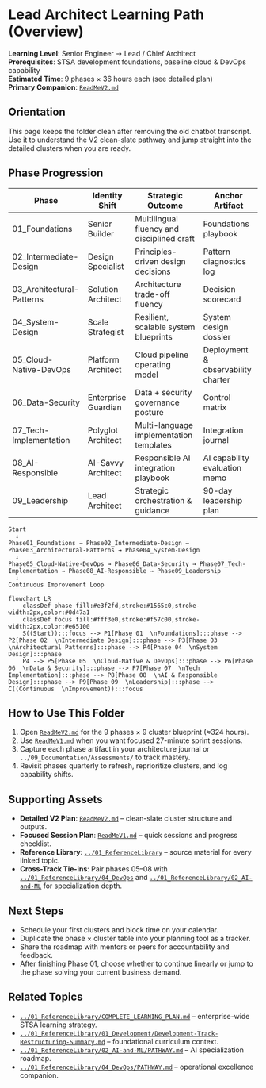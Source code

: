 # Lead Architect Learning Path (Overview)

**Learning Level**: Senior Engineer → Lead / Chief Architect  
**Prerequisites**: STSA development foundations, baseline cloud & DevOps capability  
**Estimated Time**: 9 phases × 36 hours each (see detailed plan)  
**Primary Companion**: [`ReadMeV2.md`](./ReadMeV2.md)

## Orientation

This page keeps the folder clean after removing the old chatbot transcript. Use it to understand the V2 clean-slate pathway and jump straight into the detailed clusters when you are ready.

## Phase Progression

| Phase | Identity Shift | Strategic Outcome | Anchor Artifact |
| --- | --- | --- | --- |
| 01_Foundations | Senior Builder | Multilingual fluency and disciplined craft | Foundations playbook |
| 02_Intermediate-Design | Design Specialist | Principles-driven design decisions | Pattern diagnostics log |
| 03_Architectural-Patterns | Solution Architect | Architecture trade-off fluency | Decision scorecard |
| 04_System-Design | Scale Strategist | Resilient, scalable system blueprints | System design dossier |
| 05_Cloud-Native-DevOps | Platform Architect | Cloud pipeline operating model | Deployment & observability charter |
| 06_Data-Security | Enterprise Guardian | Data + security governance posture | Control matrix |
| 07_Tech-Implementation | Polyglot Architect | Multi-language implementation templates | Integration journal |
| 08_AI-Responsible | AI-Savvy Architect | Responsible AI integration playbook | AI capability evaluation memo |
| 09_Leadership | Lead Architect | Strategic orchestration & guidance | 90-day leadership plan |

```text
Start
  ↓
Phase01_Foundations → Phase02_Intermediate-Design → Phase03_Architectural-Patterns → Phase04_System-Design
  ↓
Phase05_Cloud-Native-DevOps → Phase06_Data-Security → Phase07_Tech-Implementation → Phase08_AI-Responsible → Phase09_Leadership
  ↓
Continuous Improvement Loop
```

```mermaid
flowchart LR
    classDef phase fill:#e3f2fd,stroke:#1565c0,stroke-width:2px,color:#0d47a1
    classDef focus fill:#fff3e0,stroke:#f57c00,stroke-width:2px,color:#e65100
    S((Start)):::focus --> P1[Phase 01  \nFoundations]:::phase --> P2[Phase 02  \nIntermediate Design]:::phase --> P3[Phase 03  \nArchitectural Patterns]:::phase --> P4[Phase 04  \nSystem Design]:::phase
    P4 --> P5[Phase 05  \nCloud-Native & DevOps]:::phase --> P6[Phase 06  \nData & Security]:::phase --> P7[Phase 07  \nTech Implementation]:::phase --> P8[Phase 08  \nAI & Responsible Design]:::phase --> P9[Phase 09  \nLeadership]:::phase --> C((Continuous  \nImprovement)):::focus
```

## How to Use This Folder

1. Open [`ReadMeV2.md`](./ReadMeV2.md) for the 9 phases × 9 cluster blueprint (≈324 hours).  
2. Use [`ReadMeV1.md`](./ReadMeV1.md) when you want focused 27-minute sprint sessions.  
3. Capture each phase artifact in your architecture journal or `../09_Documentation/Assessments/` to track mastery.  
4. Revisit phases quarterly to refresh, reprioritize clusters, and log capability shifts.

## Supporting Assets

- **Detailed V2 Plan**: [`ReadMeV2.md`](./ReadMeV2.md) – clean-slate cluster structure and outputs.
- **Focused Session Plan**: [`ReadMeV1.md`](./ReadMeV1.md) – quick sessions and progress checklist.
- **Reference Library**: [`../01_ReferenceLibrary`](../01_ReferenceLibrary) – source material for every linked topic.
- **Cross-Track Tie-ins**: Pair phases 05–08 with [`../01_ReferenceLibrary/04_DevOps`](../01_ReferenceLibrary/04_DevOps) and [`../01_ReferenceLibrary/02_AI-and-ML`](../01_ReferenceLibrary/02_AI-and-ML) for specialization depth.

## Next Steps

- Schedule your first clusters and block time on your calendar.  
- Duplicate the phase × cluster table into your planning tool as a tracker.  
- Share the roadmap with mentors or peers for accountability and feedback.  
- After finishing Phase 01, choose whether to continue linearly or jump to the phase solving your current business demand.

## Related Topics

- [`../01_ReferenceLibrary/COMPLETE_LEARNING_PLAN.md`](../01_ReferenceLibrary/COMPLETE_LEARNING_PLAN.md) – enterprise-wide STSA learning strategy.  
- [`../01_ReferenceLibrary/01_Development/Development-Track-Restructuring-Summary.md`](../01_ReferenceLibrary/01_Development/Development-Track-Restructuring-Summary.md) – foundational curriculum context.  
- [`../01_ReferenceLibrary/02_AI-and-ML/PATHWAY.md`](../01_ReferenceLibrary/02_AI-and-ML/PATHWAY.md) – AI specialization roadmap.  
- [`../01_ReferenceLibrary/04_DevOps/PATHWAY.md`](../01_ReferenceLibrary/04_DevOps/PATHWAY.md) – operational excellence companion.
